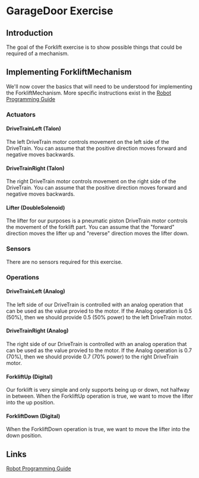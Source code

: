 # GarageDoor Exercise

## Introduction
The goal of the Forklift exercise is to show possible things that could be required of a mechanism.

## Implementing ForkliftMechanism
We'll now cover the basics that will need to be understood for implementing the ForkliftMechanism.  More specific instructions exist in the [Robot Programming Guide](#/Robot%20Programming%20Guide.md)

### Actuators
#### DriveTrainLeft (Talon)
The left DriveTrain motor controls movement on the left side of the DriveTrain.  You can assume that the positive direction moves forward and negative moves backwards.

#### DriveTrainRight (Talon)
The right DriveTrain motor controls movement on the right side of the DriveTrain.  You can assume that the positive direction moves forward and negative moves backwards.

#### Lifter (DoubleSolenoid)
The lifter for our purposes is a pneumatic piston DriveTrain motor controls the movement of the forklift part.  You can assume that the "forward" direction moves the lifter up and "reverse" direction moves the lifter down.

### Sensors
There are no sensors required for this exercise.

### Operations
#### DriveTrainLeft (Analog)
The left side of our DriveTrain is controlled with an analog operation that can be used as the value provied to the motor.  If the Analog operation is 0.5 (50%), then we should provide 0.5 (50% power) to the left DriveTrain motor.

#### DriveTrainRight (Analog)
The right side of our DriveTrain is controlled with an analog operation that can be used as the value provied to the motor.  If the Analog operation is 0.7 (70%), then we should provide 0.7 (70% power) to the right DriveTrain motor.

#### ForkliftUp (Digital)
Our forklift is very simple and only supports being up or down, not halfway in between.  When the ForkliftUp operation is true, we want to move the lifter into the up position.

#### ForkliftDown (Digital)
When the ForkliftDown operation is true, we want to move the lifter into the down position.

## Links
[Robot Programming Guide](/Robot%20Programming%20Guide.md)
